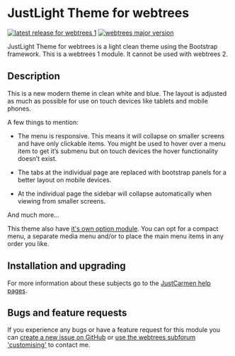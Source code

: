 JustLight Theme for webtrees
============================
[![latest release for webtrees 1](https://img.shields.io/badge/release-v1.7.11-lightgrey)][1]
[![webtrees major version](https://img.shields.io/badge/webtrees-v1.x-red)][2]

JustLight Theme for webtrees is a light clean theme using the Bootstrap framework. This is a webtrees 1 module. It cannot be used with webtrees 2.

Description
-----------
This is a new modern theme in clean white and blue. The layout is adjusted as much as possible for use on touch devices like tablets and mobile phones.

A few things to mention:
* The menu is responsive. This means it will collapse on smaller screens and have only clickable items. You might be used to hover over a menu item to get it’s submenu but on touch devices the hover functionality doesn’t exist.

* The tabs at the individual page are replaced with bootstrap panels for a better layout on mobile devices.

* At the individual page the sidebar will collapse automatically when viewing from smaller screens.

And much more...

This theme also have [it's own option module][3]. You can opt for a compact menu, a separate media menu and/or to place the main menu items in any order you like.

Installation and upgrading
--------------------------
For more information about these subjects go to the [JustCarmen help pages][4].

Bugs and feature requests
-------------------------
If you experience any bugs or have a feature request for this module you can [create a new issue on GitHub][5] or [use the webtrees subforum 'customising'][6] to contact me.

 [1]: https://github.com/JustCarmen/webtrees-theme-justlight/releases/tag/1.7.11
 [2]: https://webtrees.github.io/download/
 [3]: https://github.com/JustCarmen/justlight_theme_options
 [4]: http://www.justcarmen.nl/help-category/modules-help
 [5]: https://github.com/JustCarmen/justlight/issues?state=open
 [6]: http://www.webtrees.net/index.php/en/forum/4-customising

